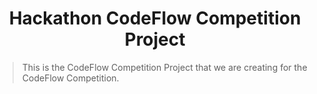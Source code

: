 # <div align="center"><b>Hackathon CodeFlow Competition Project</b></div>
> This is the CodeFlow Competition Project that we are creating for the CodeFlow Competition.
